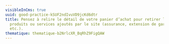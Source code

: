 ```yaml
---
visibleInCms: true
uuid: good-practice-kSUF2ndIvuVD9jcKd6dtr
title: Pensez à relire le détail de votre panier d’achat pour retirer les
  produits ou services ajoutés par le site (assurance, extension de garantie,
  etc.).
thematique: thematique-b2NrlcXR_BqRhZ9FigQAW
---
```

